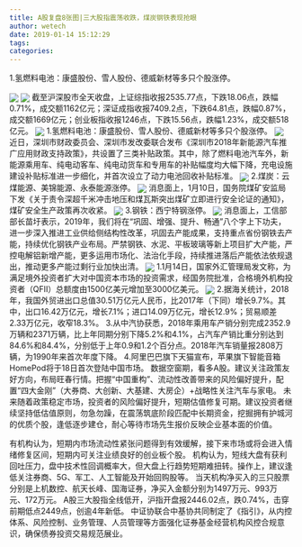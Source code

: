 ```yaml
---
title: A股复盘8张图|三大股指震荡收跌，煤炭钢铁表现抢眼
author: wetech
date: 2019-01-14 15:12:29
tags: 
categories: 
---
```

1.氢燃料电池：康盛股份、雪人股份、德威新材等多只个股涨停。
<!-- more -->
<img align="center" border="0" src="https://imgcdn.yicai.com/uppics/images/2019/01/e71119e122b8000ebb6637dfc3d5ed25.jpg" />
<img align="center" border="0" src="https://imgcdn.yicai.com/uppics/images/2019/01/1c6233a5805730862ebd57d96270269c.jpg" />
截至沪深股市全天收盘，上证综指收报2535.77点，下跌18.06点，跌幅0.71%，成交额1162亿元；深证成指收报7409.2点，下跌64.81点，跌幅0.87%，成交额1669亿元；创业板指收报1246点，下跌15.56点，跌幅1.23%，成交额518亿元。
<img align="center" border="0" src="https://imgcdn.yicai.com/uppics/images/2019/01/7b48220943b263ebab8f0f5e189aefe4.jpg" />
1.氢燃料电池：康盛股份、雪人股份、德威新材等多只个股涨停。
<img align="center" border="0" src="https://imgcdn.yicai.com/uppics/images/2019/01/00dc607768216ddb2b47a2bdaaacfa93.jpg" />
近日，深圳市财政委员会、深圳市发改委联合发布《深圳市2018年新能源汽车推广应用财政支持政策》，共设置了三类补贴政策。其中，除了燃料电池汽车外，新能源乘用车、纯电动客车、纯电动货车和专用车的补贴幅度均大幅下降，充电设施建设补贴标准进一步细化，并首次设立了动力电池回收补贴标准。
<img align="center" border="0" src="https://imgcdn.yicai.com/uppics/images/2019/01/2a87f8e4dbe141b64af6f3654180ce3d.jpg" />
2.煤炭：云煤能源、美锦能源、永泰能源涨停。
<img align="center" border="0" src="https://imgcdn.yicai.com/uppics/images/2019/01/e9604ceba7502d8021c608416be9db33.jpg" />
消息面上，1月10日，国务院煤矿安监局下发《关于责令深超千米冲击地压和煤瓦斯突出煤矿立即进行安全论证的通知》，煤矿安全生产政策再次收紧。
<img align="center" border="0" src="https://imgcdn.yicai.com/uppics/images/2019/01/faf3d72dab06d4cb443c6184fe588575.jpg" />
3.钢铁：西宁特钢涨停。
<img align="center" border="0" src="https://imgcdn.yicai.com/uppics/images/2019/01/e5769066c699fe3f2f4a50467d0c38b1.jpg" />
消息面上，工信部部长苗圩表示，2019年，我们将在“巩固、增强、提升、畅通”八个字上下功夫，进一步深入推进工业供给侧结构性改革，巩固去产能成果，支持重点省份钢铁去产能，持续优化钢铁产业布局。严禁钢铁、水泥、平板玻璃等新上项目扩大产能，严控电解铝新增产能，更多运用市场化、法治化手段，持续推进落后产能依法依规退出，推动更多产能过剩行业加快出清。
<img align="center" border="0" src="https://imgcdn.yicai.com/uppics/images/2019/01/1e5eeb6525f84a2bf2eefaa90a0c2a8e.jpg" />
1.1月14日，国家外汇管理局发文称，为满足境外投资者扩大对中国资本市场的投资需求，经国务院批准，合格境外机构投资者（QFII）总额度由1500亿美元增加至3000亿美元。
<img align="center" border="0" src="https://imgcdn.yicai.com/uppics/images/2019/01/673053769e39b979a84d72e9a9d3aa80.jpg" />
2.据海关统计，2018年，我国外贸进出口总值30.51万亿元人民币，比2017年（下同）增长9.7%。其中，出口16.42万亿元，增长7.1%；进口14.09万亿元，增长12.9%；贸易顺差2.33万亿元，收窄18.3%。
3.从中汽协获悉，2018年乘用车产销分别完成2352.9万辆和2371万辆，比上年同期分别下降5.2%和4.1%，占汽车产销比重分别达到84.6%和84.4%，分别低于上年0.9和1.2个百分点。2018年汽车销量报2808万辆，为1990年来首次年度下降。
4.阿里巴巴旗下天猫宣布，苹果旗下智能音箱HomePod将于18日首次登陆中国市场。
数据空窗期，看多A股。建议关注政策友好方向，布局旺春行情。把握“中国重构”、流动性改善带来的风险偏好提升，配置“四大金刚”（大券商、大创新、大基建、大房企）+战略性关注汽车与家电。
未来随着政策稳定市场，投资者的风险偏好提升，短期估值修复可期。建议投资者继续坚持低估值原则，勿急勿躁，在震荡筑底阶段匹配中长期资金，挖掘拥有护城河的优质个股，逢低逐步建仓，耐心等待市场先生报价反映企业基本面的价值。
 
 
有机构认为，短期内市场流动性紧张问题得到有效缓解，接下来市场或将会进入情绪修复区间，短期内可关注业绩良好的创业板个股。
机构认为，短线大盘有获利回吐压力，盘中技术性回调概率大，但大盘上行趋势短期难扭转。操作上，建议逢低关注券商、5G、军工、人工智能及开始回购股等。
当天机构净买入的三只股票分别是上机数控、航天长峰、国海证券，净买入金额分别为1497万元、993万元、172万元。
A股三大股指全线低开，沪指开盘报2446.02点，跌0.74%，击穿前期低点2449点，创逾4年新低。
中证协联合中基协共同制定了《指引》，从内控体系、风险控制、业务管理、人员管理等方面强化证券基金经营机构风控合规意识，确保债券投资交易规范展业。
